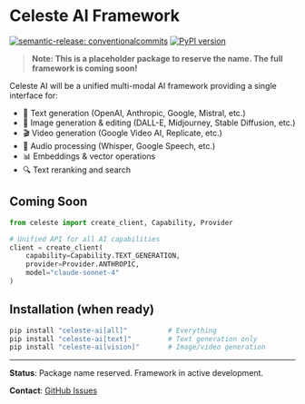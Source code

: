 # Celeste AI Framework

[![semantic-release: conventionalcommits](https://img.shields.io/badge/semantic--release-conventionalcommits-e10079?logo=semantic-release)](https://github.com/semantic-release/semantic-release)
[![PyPI version](https://badge.fury.io/py/celeste-ai.svg)](https://pypi.org/project/celeste-ai/)

> **Note: This is a placeholder package to reserve the name. The full framework is coming soon!**

Celeste AI will be a unified multi-modal AI framework providing a single interface for:

- 🤖 Text generation (OpenAI, Anthropic, Google, Mistral, etc.)
- 🎨 Image generation & editing (DALL-E, Midjourney, Stable Diffusion, etc.)
- 🎬 Video generation (Google Video AI, Replicate, etc.)
- 🎵 Audio processing (Whisper, Google Speech, etc.)
- 📊 Embeddings & vector operations
- 🔍 Text reranking and search

## Coming Soon

```python
from celeste import create_client, Capability, Provider

# Unified API for all AI capabilities
client = create_client(
    capability=Capability.TEXT_GENERATION,
    provider=Provider.ANTHROPIC,
    model="claude-sonnet-4"
)
```

## Installation (when ready)

```bash
pip install "celeste-ai[all]"          # Everything
pip install "celeste-ai[text]"         # Text generation only
pip install "celeste-ai[vision]"       # Image/video generation
```

---

**Status**: Package name reserved. Framework in active development.

**Contact**: [GitHub Issues](https://github.com/agent-kai/celeste-ai)
